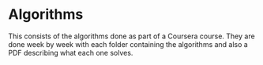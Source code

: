 # Algorithms

This consists of the algorithms done as part of a Coursera course. 
They are done week by week with each folder containing the algorithms and also a PDF describing what each one solves.
